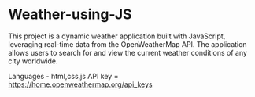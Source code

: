 # Weather-using-JS
This project is a dynamic weather application built with JavaScript, leveraging real-time data from the OpenWeatherMap API. The application allows users to search for and view the current weather conditions of any city worldwide. 

Languages - html,css,js
API key = https://home.openweathermap.org/api_keys

